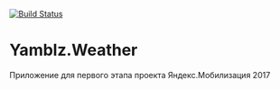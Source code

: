 [![Build Status](https://travis-ci.org/belokonalexander/Yamblz-Weather.svg?branch=master)](https://travis-ci.org/belokonalexander/Yamblz-Weather)
# Yamblz.Weather
Приложение для первого этапа проекта Яндекс.Мобилизация 2017
